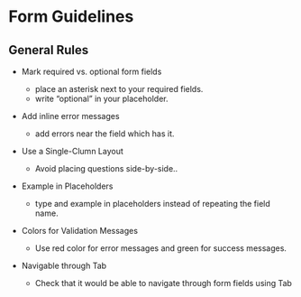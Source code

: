 # Form Guidelines

## General Rules

* Mark required vs. optional form fields
    * place an asterisk next to your required fields.
    * write “optional” in your placeholder.

* Add inline error messages
    * add errors near the field which has it.
    
* Use a Single-Clumn Layout
    * Avoid placing questions side-by-side..

* Example in Placeholders
    * type and example in placeholders instead of repeating the field name.

* Colors for Validation Messages
    * Use red color for error messages and green for success messages.

* Navigable through Tab
    * Check that it would be able to navigate through form fields using Tab
